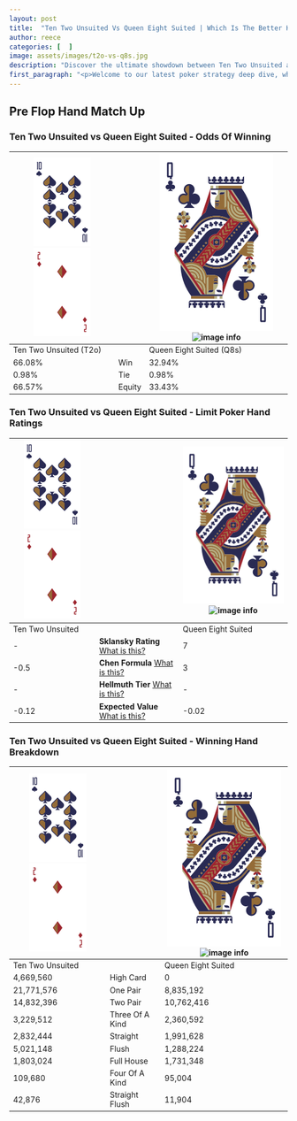 ```yaml
---
layout: post
title:  "Ten Two Unsuited Vs Queen Eight Suited | Which Is The Better Hand In Poker? A Complete Guide"
author: reece
categories: [  ]
image: assets/images/t2o-vs-q8s.jpg
description: "Discover the ultimate showdown between Ten Two Unsuited and Queen Eight Suited in poker! Uncover the odds, strategies, and scenarios where one hand triumphs over the other. Get ready to up your poker game with this thrilling analysis."
first_paragraph: "<p>Welcome to our latest poker strategy deep dive, where we're pitting two distinct hands against each other in a high-stakes showdown: Ten Two Unsuited vs Queen Eight Suited.</p><p>In the dynamic world of poker, every decision counts, and knowing which hand holds the upper hand is key to your success at the table.</p><p>In this article, we'll dissect these two hands, explore the scenarios where one dominates the other, and equip you with the knowledge to make strategic choices that can tip the odds in your favor.</p><p>Get ready to unravel the intriguing dynamics of these poker hands and elevate your game to new heights.</p>"
---
```




[comment]: # (sp0)

## Pre Flop Hand Match Up

<div class="table hand-ratings" markdown="1"> 



### Ten Two Unsuited vs Queen Eight Suited - Odds Of Winning


    
| ![image info](assets/images/hand1/T.png) ![image info](assets/images/hand1/2o.png) |  | ![image info](assets/images/hand2/Q.png) ![image info](assets/images/hand2/8s.png) |
| -------- | -------- | -------- |
| Ten Two Unsuited (T2o) |  | Queen Eight Suited (Q8s) |
| 66.08% | Win | 32.94% |
| 0.98% | Tie | 0.98% |
| 66.57% | Equity | 33.43% |




[comment]: # (sp1)



### Ten Two Unsuited vs Queen Eight Suited - Limit Poker Hand Ratings


    
| ![image info](assets/images/hand1/T.png) ![image info](assets/images/hand1/2o.png) |  | ![image info](assets/images/hand2/Q.png) ![image info](assets/images/hand2/8s.png) |
| -------- | -------- | -------- |
| Ten Two Unsuited |  | Queen Eight Suited |
| - | **Sklansky Rating** [What is this?](/sklansky-rating-explained) | 7 |
| -0.5 | **Chen Formula** [What is this?](/chen-formula-explained) | 3 |
| - | **Hellmuth Tier** [What is this?](/Hellmuth-tier-explained) | - |
| -0.12 | **Expected Value** [What is this?](/expected-value-explained) | -0.02 |




[comment]: # (sp2)



### Ten Two Unsuited vs Queen Eight Suited - Winning Hand Breakdown


    
| ![image info](assets/images/hand1/T.png) ![image info](assets/images/hand1/2o.png) |  | ![image info](assets/images/hand2/Q.png) ![image info](assets/images/hand2/8s.png) |
| -------- | -------- | -------- |
| Ten Two Unsuited |  | Queen Eight Suited |
| 4,669,560 | High Card | 0 |
| 21,771,576 | One Pair | 8,835,192 |
| 14,832,396 | Two Pair | 10,762,416 |
| 3,229,512 | Three Of A Kind | 2,360,592 |
| 2,832,444 | Straight | 1,991,628 |
| 5,021,148 | Flush | 1,288,224 |
| 1,803,024 | Full House | 1,731,348 |
| 109,680 | Four Of A Kind | 95,004 |
| 42,876 | Straight Flush | 11,904 |




[comment]: # (sp3)



</div>

[comment]: # (sp4)



[comment]: # (sp5)

